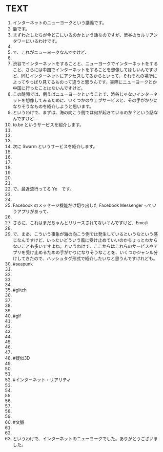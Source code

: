 # TEXT

1. インターネットのニューヨークという講義です。
2. 鹿です。
3. まずわたしたちが今どこにいるのかという話なのですが、渋谷のセルリアンタワーにいるわけです。
4.
5. で、これがニューヨークなんですけど、
6.
7. 渋谷でインターネットをすることと、ニューヨークでインターネットをすること、さらには中国でインターネットをすることを想像してほしいんですけど、同じインターネットにアクセスしてるからといって、それぞれの場所によってやっぱり見てるものって違うと思うんです。実際にニューヨークとか中国に行ったことはないんですけど。
8. この時間では、例えばニューヨークということで、渋谷じゃないインターネットを想像してみるために、いくつかのウェブサービスと、その手がかりになりそうなものを紹介しようと思います。
9. というわけで、まずは、海の向こう側では何が起きているのか？という話なんですけど…
10. to.be というサービスを紹介します。
11.
12.
13.
14. 次に Swarm というサービスを紹介します。
15.
16.
17.
18.
19.
20.
21.
22. で、最近流行ってる Yo　です。
23.
24.
25. Facebook のメッセージ機能だけ切り出した Facebook Messenger っていうアプリがあって、
26.
27. さらに、これはまだちゃんとリリースされてない？んですけど、Emojli
28.
29. で、まあ、こういう事象が海の向こう側では発生しているというなという感じなんですけど、いったいどういう風に受け止めていいのかちょっとわからないことも多いですよね。というわけで、ここからはこれらのサービスやアプリを受け止めるための手がかりになりそうなことを、いくつかジャンル分けしてきたので、ハッシュタグ形式で紹介したいなと思うんですけれども。
30. #seapunk
31.
32.
33.
34.
35. #glitch
36.
37.
38.
39.
40. #gif
41.
42.
43.
44.
45.
46.
47.
48. #疑似3D
49.
50.
51.
52. #インターネット・リアリティ
53.
54.
55.
56.
57.
58.
59.
60. #文脈
61.
62.
63. というわけで、インターネットのニューヨークでした。ありがとうございました。
